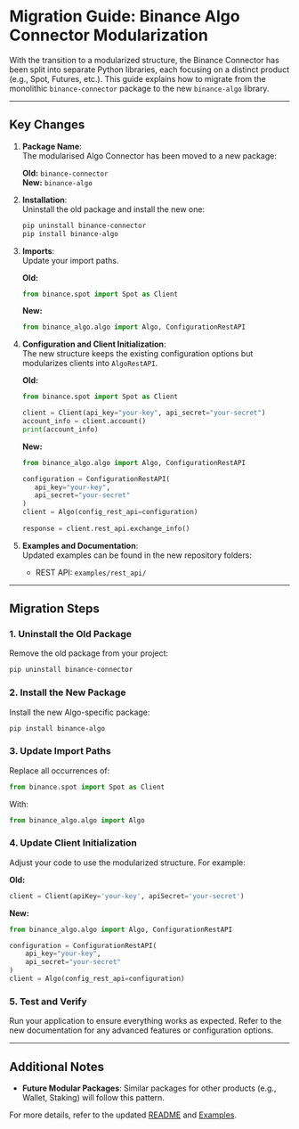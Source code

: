 # Migration Guide: Binance Algo Connector Modularization

With the transition to a modularized structure, the Binance Connector has been split into separate Python libraries, each focusing on a distinct product (e.g., Spot, Futures, etc.). This guide explains how to migrate from the monolithic `binance-connector` package to the new `binance-algo` library.

---

## Key Changes

1. **Package Name**:  
   The modularised Algo Connector has been moved to a new package:

   **Old:** `binance-connector`  
   **New:** `binance-algo`

2. **Installation**:  
   Uninstall the old package and install the new one:

   ```bash
   pip uninstall binance-connector
   pip install binance-algo
   ```

3. **Imports**:  
   Update your import paths.  

   **Old:**

   ```python
   from binance.spot import Spot as Client
   ```

   **New:**

   ```python
   from binance_algo.algo import Algo, ConfigurationRestAPI
   ```

4. **Configuration and Client Initialization**:  
   The new structure keeps the existing configuration options but modularizes clients into `AlgoRestAPI`.  

   **Old:**

   ```python
   from binance.spot import Spot as Client

   client = Client(api_key="your-key", api_secret="your-secret")
   account_info = client.account()
   print(account_info)
   ```

   **New:**

   ```python
   from binance_algo.algo import Algo, ConfigurationRestAPI

   configuration = ConfigurationRestAPI(
      api_key="your-key",
      api_secret="your-secret"
   )
   client = Algo(config_rest_api=configuration)
      
   response = client.rest_api.exchange_info()
   ```

5. **Examples and Documentation**:  
   Updated examples can be found in the new repository folders:
   - REST API: `examples/rest_api/`

---

## Migration Steps

### 1. Uninstall the Old Package

Remove the old package from your project:

```bash
pip uninstall binance-connector
```

### 2. Install the New Package

Install the new Algo-specific package:

```bash
pip install binance-algo
```

### 3. Update Import Paths

Replace all occurrences of:

```python
from binance.spot import Spot as Client
```

With:

```python
from binance_algo.algo import Algo
```

### 4. Update Client Initialization

Adjust your code to use the modularized structure. For example:

**Old:**

```python
client = Client(apiKey='your-key', apiSecret='your-secret')
```

**New:**

```python
from binance_algo.algo import Algo, ConfigurationRestAPI

configuration = ConfigurationRestAPI(
    api_key="your-key",
    api_secret="your-secret"
)
client = Algo(config_rest_api=configuration)
```

### 5. Test and Verify

Run your application to ensure everything works as expected. Refer to the new documentation for any advanced features or configuration options.

---

## Additional Notes

- **Future Modular Packages**: Similar packages for other products (e.g., Wallet, Staking) will follow this pattern.

For more details, refer to the updated [README](../README.md) and [Examples](../examples/).

